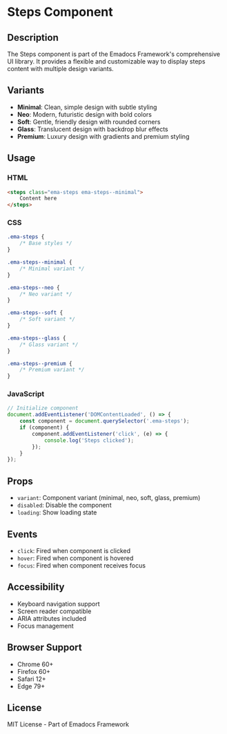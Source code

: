 # Steps Component

## Description
The Steps component is part of the Emadocs Framework's comprehensive UI library. It provides a flexible and customizable way to display steps content with multiple design variants.

## Variants
- **Minimal**: Clean, simple design with subtle styling
- **Neo**: Modern, futuristic design with bold colors
- **Soft**: Gentle, friendly design with rounded corners
- **Glass**: Translucent design with backdrop blur effects
- **Premium**: Luxury design with gradients and premium styling

## Usage

### HTML
```html
<steps class="ema-steps ema-steps--minimal">
    Content here
</steps>
```

### CSS
```css
.ema-steps {
    /* Base styles */
}

.ema-steps--minimal {
    /* Minimal variant */
}

.ema-steps--neo {
    /* Neo variant */
}

.ema-steps--soft {
    /* Soft variant */
}

.ema-steps--glass {
    /* Glass variant */
}

.ema-steps--premium {
    /* Premium variant */
}
```

### JavaScript
```javascript
// Initialize component
document.addEventListener('DOMContentLoaded', () => {
    const component = document.querySelector('.ema-steps');
    if (component) {
        component.addEventListener('click', (e) => {
            console.log('Steps clicked');
        });
    }
});
```

## Props
- `variant`: Component variant (minimal, neo, soft, glass, premium)
- `disabled`: Disable the component
- `loading`: Show loading state

## Events
- `click`: Fired when component is clicked
- `hover`: Fired when component is hovered
- `focus`: Fired when component receives focus

## Accessibility
- Keyboard navigation support
- Screen reader compatible
- ARIA attributes included
- Focus management

## Browser Support
- Chrome 60+
- Firefox 60+
- Safari 12+
- Edge 79+

## License
MIT License - Part of Emadocs Framework
